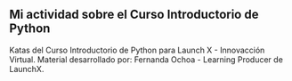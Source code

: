 ## Mi actividad sobre el Curso Introductorio de Python
Katas del Curso Introductorio de Python para Launch X - Innovacción Virtual. Material desarrollado por: Fernanda Ochoa - Learning Producer de LaunchX.

